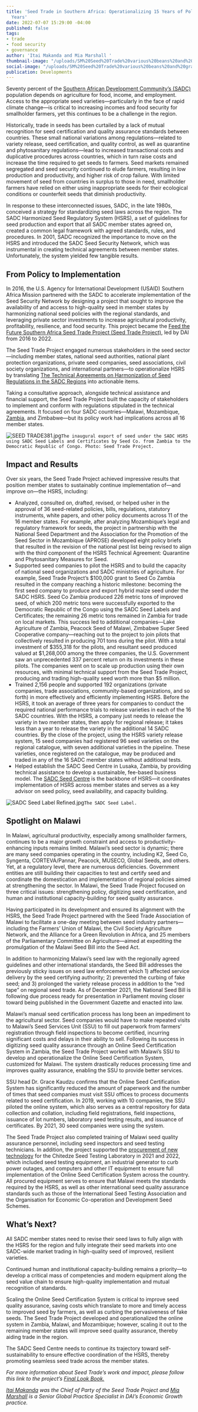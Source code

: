 ```yaml
---
title: 'Seed Trade in Southern Africa: Operationalizing 15 Years of Policy in Six
  Years'
date: 2022-07-07 15:29:00 -04:00
published: false
tags:
- trade
- food security
- governance
author: 'Itai Makanda and Mia Marshall '
thumbnail-image: "/uploads/SM%20Seed%20Trade%20various%20beans%20and%20grains.jpg"
social-image: "/uploads/SM%20Seed%20Trade%20various%20beans%20and%20grains.jpg"
publication: Developments
---
```


Seventy percent of the [Southern African Development Community’s (SADC)](https://www.sadc.int/) population depends on agriculture for food, income, and employment. Access to the appropriate seed varieties—particularly in the face of rapid climate change—is critical to increasing incomes and food security for smallholder farmers, yet this continues to be a challenge in the region. 

Historically, trade in seeds has been curtailed by a lack of mutual recognition for seed certification and quality assurance standards between countries. These small national variations among regulations—related to variety release, seed certification, and quality control, as well as quarantine and phytosanitary regulations—lead to increased transactional costs and duplicative procedures across countries, which in turn raise costs and increase the time required to get seeds to farmers. Seed markets remained segregated and seed security continued to elude farmers, resulting in low production and productivity, and higher risk of crop failure. With limited movement of seed from countries in surplus to those in need, smallholder farmers have relied on either using inappropriate seeds for their ecological conditions or counterfeit seeds that diminish productivity. 






In response to these interconnected issues, SADC, in the late 1980s, conceived a strategy for standardizing seed laws across the region. The SADC Harmonized Seed Regulatory System (HSRS), a set of guidelines for seed production and export that all SADC member states agreed on, created a common legal framework with agreed standards, rules, and procedures. In 2001, SADC recognized the importance to move on the HSRS and introduced the SADC Seed Security Network, which was instrumental in creating technical agreements between member states. Unfortunately, the system yielded few tangible results. 

## From Policy to Implementation

In 2016, the U.S. Agency for International Development (USAID) Southern Africa Mission partnered with the SADC to accelerate implementation of the Seed Security Network by designing a project that sought to improve the availability of and access to high-quality seed in member states by harmonizing national seed policies with the regional standards, and leveraging private sector investments to increase agricultural productivity, profitability, resilience, and food security. This project became the [Feed the Future Southern Africa Seed Trade Project (Seed Trade Project)](https://www.dai.com/our-work/projects/southern-africa-feed-future-southern-africa-seed-trade-project), led by DAI from 2016 to 2022. 

The Seed Trade Project engaged numerous stakeholders in the seed sector—including member states, national seed authorities, national plant protection organizations, private seed companies, seed associations, civil society organizations, and international partners—to operationalize HSRS by translating [The Technical Agreements on Harmonization of Seed Regulations in the SADC Regions](https://www.sadcseedcentre.com/download/technical-agreements-on-harmonization-of-seed-regulations-in-the-sadc-region/) into actionable items. 

Taking a consultative approach, alongside technical assistance and financial support, the Seed Trade Project built the capacity of stakeholders to implement and conform with regulations stipulated in the technical agreements. It focused on four SADC countries—Malawi, Mozambique, [Zambia](https://www.usaid.gov/news-information/videos/zambian-seed-industry-expanding-southern-africa-regional-markets-%E2%80%93-feed), and Zimbabwe—but its policy work had implications across all 16 member states. 

![SEED TRADE381.jpg](/uploads/SEED%20TRADE381.jpg)`The inaugural export of seed under the SADC HSRS using SADC Seed Labels and Certificates by Seed Co. from Zambia to the Democratic Republic of Congo. Photo: Seed Trade Project.`

## Impact and Results 

Over six years, the Seed Trade Project achieved impressive results that position member states to sustainably continue implementation of—and improve on—the HSRS, including:  
* Analyzed, consulted on, drafted, revised, or helped usher in the approval of 36 seed-related policies, bills, regulations, statutory instruments, white papers, and other policy documents across 11 of the 16 member states. For example, after analyzing Mozambique’s legal and regulatory framework for seeds, the project in partnership with the National Seed Department and the Association for the Promotion of the Seed Sector in Mozambique (APROSE) developed eight policy briefs that resulted in the revision of the national pest list being revised to align with the third component of the HSRS Technical Agreement: Quarantine and Phytosanitary Measures for Seed. 
* Supported seed companies to pilot the HSRS and to build the capacity of national seed organizations and SADC ministries of agriculture. For example, Seed Trade Project’s $100,000 grant to Seed Co Zambia resulted in the company reaching a historic milestone: becoming the first seed company to produce and export hybrid maize seed under the SADC HSRS. Seed Co Zambia produced 226 metric tons of improved seed, of which 200 metric tons were successfully exported to the Democratic Republic of the Congo using the SADC Seed Labels and Certificates; the remaining 26 metric tons remained in Zambia for trade on local markets. This success led to additional companies—Lake Agriculture of Zambia, Peacock Seed of Malawi, Zimbabwe Super Seed Cooperative company—reaching out to the project to join pilots that collectively resulted in producing 701 tons during the pilot. With a total investment of $355,318 for the pilots, and resultant seed produced valued at $1,268,000 among the three companies, the U.S. Government saw an unprecedented 337 percent return on its investments in these pilots. The companies went on to scale up production using their own resources, with minimal technical support from the Seed Trade Project, producing and trading high-quality seed worth more than $5 million.   
* Trained 2,156 people and supported 192 organizations (private companies, trade associations, community-based organizations, and so forth) in more effectively and efficiently implementing HSRS. Before the HSRS, it took an average of three years for companies to conduct the required national performance trials to release varieties in each of the 16 SADC countries. With the HSRS, a company just needs to release the variety in two member states, then apply for regional release; it takes less than a year to release the variety in the additional 14 SADC countries. By the close of the project, using the HSRS variety release system, 15 seed companies had registered 96 seed varieties on the regional catalogue, with seven additional varieties in the pipeline. These varieties, once registered on the catalogue, may be produced and traded in any of the 16 SADC member states without additional tests.
* Helped establish the SADC Seed Centre in Lusaka, Zambia, by providing technical assistance to develop a sustainable, fee-based business model. The [SADC Seed Centre](https://www.sadcseedcentre.com/) is the backbone of HSRS—it coordinates implementation of HSRS across member states and serves as a key advisor on seed policy, seed availability, and capacity building.  

![SADC Seed Label Refined.jpg](/uploads/SADC%20Seed%20Label%20Refined.jpg)`The SADC Seed Label.`

## Spotlight on Malawi

In Malawi, agricultural productivity, especially among smallholder farmers, continues to be a major growth constraint and access to productivity-enhancing inputs remains limited. Malawi’s seed sector is dynamic; there are many seed companies operating in the country, including K2, Seed Co, Syngenta, CORTEVA/Pannar, Peacock, MUSECO, Global Seeds, and others. Yet, at a regulatory level, there are numerous deficiencies. Government entities are still building their capacities to test and certify seed and coordinate the domestication and implementation of regional policies aimed at strengthening the sector. In Malawi, the Seed Trade Project focused on three critical issues: strengthening policy, digitizing seed certification, and human and institutional capacity-building for seed quality assurance. 

Having participated in its development and ensured its alignment with the HSRS, the Seed Trade Project partnered with the Seed Trade Association of Malawi to facilitate a one-day meeting between seed industry partners—including the Farmers’ Union of Malawi, the Civil Society Agriculture Network, and the Alliance for a Green Revolution in Africa, and 25 members of the Parliamentary Committee on Agriculture—aimed at expediting the promulgation of the Malawi Seed Bill into the Seed Act. 

In addition to harmonizing Malawi’s seed law with the regionally agreed guidelines and other international standards, the Seed Bill addresses the previously sticky issues on seed law enforcement which 1) affected service delivery by the seed certifying authority; 2) prevented the curbing of fake seed; and 3) prolonged the variety release process in addition to the “red tape” on regional seed trade. As of December 2021, the National Seed Bill is following due process ready for presentation in Parliament moving closer toward being published in the Government Gazette and enacted into law. 

Malawi’s manual seed certification process has long been an impediment to the agricultural sector. Seed companies would have to make repeated visits to Malawi’s Seed Services Unit (SSU) to fill out paperwork from farmers’ registration through field inspections to become certified, incurring significant costs and delays in their ability to sell. Following its success in digitizing seed quality assurance through an Online Seed Certification System in Zambia, the Seed Trade Project worked with Malawi’s SSU to develop and operationalize the Online Seed Certification System, customized for Malawi. The system drastically reduces processing time and improves quality assurance, enabling the SSU to provide better services. 

SSU head Dr. Grace Kaudzu confirms that the Online Seed Certification System has significantly reduced the amount of paperwork and the number of times that seed companies must visit SSU offices to process documents related to seed certification. In 2019, working with 10 companies, the SSU piloted the online system, which also serves as a central repository for data collection and collation, including field registrations, field inspections, issuance of lot numbers, laboratory seed testing results, and issuance of certificates. By 2021, 30 seed companies were using the system. 

The Seed Trade Project also completed training of Malawi seed quality assurance personnel, including seed inspectors and seed testing technicians. In addition, the project supported the [procurement of new technology](https://www.sadcseedcentre.com/youtube_video/malawi-technology-transfer/) for the Chitedze Seed Testing Laboratory in 2021 and 2022, which included seed testing equipment, an industrial generator to curb power outages, and computers and other IT equipment to ensure full implementation of the Online Seed Certification System across the country. All procured equipment serves to ensure that Malawi meets the standards required by the HSRS, as well as other international seed quality assurance standards such as those of the International Seed Testing Association and the Organisation for Economic Co-operation and Development Seed Schemes. 

## What’s Next? 

All SADC member states need to revise their seed laws to fully align with the HSRS for the region and fully integrate their seed markets into one SADC-wide market trading in high-quality seed of improved, resilient varieties.

Continued human and institutional capacity-building remains a priority—to develop a critical mass of competencies and modern equipment along the seed value chain to ensure high-quality implementation and mutual recognition of standards.

Scaling the Online Seed Certification System is critical to improve seed quality assurance, saving costs which translate to more and timely access to improved seed by farmers, as well as curbing the pervasiveness of fake seeds. The Seed Trade Project developed and operationalized the online system in Zambia, Malawi, and Mozambique; however, scaling it out to the remaining member states will improve seed quality assurance, thereby aiding trade in the region.

The SADC Seed Centre needs to continue its trajectory toward self-sustainability to ensure effective coordination of the HSRS, thereby promoting seamless seed trade across the member states. 

*For more information about Seed Trade’s work and impact, please follow this link to the project’s [Final Look Book.](/uploads/Seed%20Trade%20Project_Look%20Book.pdf)*

*[Itai Makanda](https://www.linkedin.com/in/itai-m-50791a31/) was the Chief of Party of the Seed Trade Project and [Mia Marshall](https://www.linkedin.com/in/miamarshall/) is a Senior Global Practice Specialist in DAI’s Economic Growth practice.*